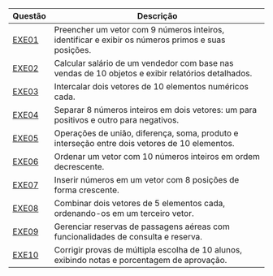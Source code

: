 | Questão                                   | Descrição |
|-------------------------------------------|-----------|
| [EXE01](EXE01/src/br/edu/principal/Principal.java) | Preencher um vetor com 9 números inteiros, identificar e exibir os números primos e suas posições. |
| [EXE02](EXE02/src/br/edu/principal/Principal.java) | Calcular salário de um vendedor com base nas vendas de 10 objetos e exibir relatórios detalhados. |
| [EXE03](EXE03/src/br/edu/principal/Principal.java) | Intercalar dois vetores de 10 elementos numéricos cada. |
| [EXE04](EXE04/src/br/edu/principal/Principal.java) | Separar 8 números inteiros em dois vetores: um para positivos e outro para negativos. |
| [EXE05](EXE05/src/br/edu/principal/Principal.java) | Operações de união, diferença, soma, produto e interseção entre dois vetores de 10 elementos. |
| [EXE06](EXE06/src/br/edu/principal/Principal.java) | Ordenar um vetor com 10 números inteiros em ordem decrescente. |
| [EXE07](EXE07/src/br/edu/principal/Principal.java) | Inserir números em um vetor com 8 posições de forma crescente. |
| [EXE08](EXE08/src/br/edu/principal/Principal.java) | Combinar dois vetores de 5 elementos cada, ordenando-os em um terceiro vetor. |
| [EXE09](EXE09/src/br/edu/principal/Principal.java) | Gerenciar reservas de passagens aéreas com funcionalidades de consulta e reserva. |
| [EXE10](EXE10/src/br/edu/principal/Principal.java) | Corrigir provas de múltipla escolha de 10 alunos, exibindo notas e porcentagem de aprovação. |



